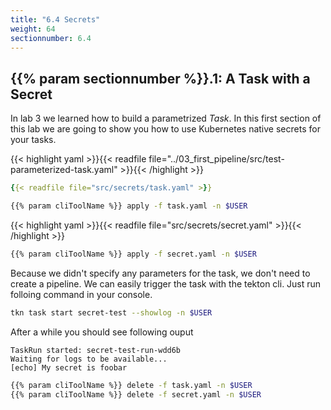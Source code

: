 ```yaml
---
title: "6.4 Secrets"
weight: 64
sectionnumber: 6.4
---
```



## {{% param sectionnumber %}}.1: A Task with a Secret

In lab 3 we learned how to build a parametrized *Task*. In this first section of this lab we are going to show you how to use Kubernetes native secrets for your tasks.


{{< highlight yaml >}}{{< readfile file="../03_first_pipeline/src/test-parameterized-task.yaml" >}}{{< /highlight >}}


```yaml
{{< readfile file="src/secrets/task.yaml" >}}
```


```bash
{{% param cliToolName %}} apply -f task.yaml -n $USER
```


{{< highlight yaml >}}{{< readfile file="src/secrets/secret.yaml" >}}{{< /highlight >}}

```bash
{{% param cliToolName %}} apply -f secret.yaml -n $USER
```

Because we didn't specify any parameters for the task, we don't need to create a pipeline. We can easily trigger the task with the tekton cli.
Just run folloing command in your console.

```bash
tkn task start secret-test --showlog -n $USER
```

After a while you should see following ouput

```console
TaskRun started: secret-test-run-wdd6b
Waiting for logs to be available...
[echo] My secret is foobar
```

```bash
{{% param cliToolName %}} delete -f task.yaml -n $USER
{{% param cliToolName %}} delete -f secret.yaml -n $USER
```
